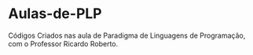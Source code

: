 # Aulas-de-PLP
Códigos Criados nas aula de Paradigma de Linguagens de Programação, com o Professor Ricardo Roberto.
